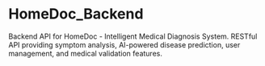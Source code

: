 # HomeDoc_Backend
Backend API for HomeDoc - Intelligent Medical Diagnosis System. RESTful API providing symptom analysis, AI-powered disease prediction, user management, and medical validation features.
